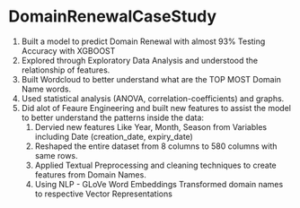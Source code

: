 # DomainRenewalCaseStudy

1) Built a model to predict Domain Renewal with almost 93% Testing Accuracy with XGBOOST
2) Explored through Exploratory Data Analysis and understood the relationship of features.
3) Built Wordcloud to better understand what are the TOP MOST Domain Name words.
4) Used statistical analysis (ANOVA, correlation-coefficients) and graphs.
5) Did alot of Feaure Engineering and built new features to assist the model to better understand the patterns inside the data:
    1) Dervied new features Like Year, Month, Season from Variables including Date (creation_date, expiry_date)
    2) Reshaped the entire dataset from 8 columns to 580 columns with same rows.
    3) Applied Textual Preprocessing and cleaning techniques to create features from Domain Names.
    4) Using NLP - GLoVe Word Embeddings Transformed domain names to respective Vector Representations
